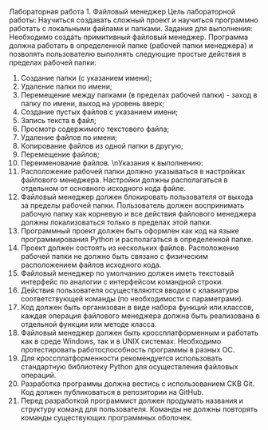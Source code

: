 Лабораторная работа 1. Файловый менеджер
Цель лабораторной работы:
Научиться создавать сложный проект и научиться программно работать с локальными файлами и папками.
Задания для выполнения:
Необходимо создать примитивный файловый менеджер. Программа должна работать в определенной папке (рабочей папки менеджера) и позволять пользователю выполнять следующие
простые действия в пределах рабочей папки:
1) Создание папки (с указанием имени);
2) Удаление папки по имени;
3) Перемещение между папками (в пределах рабочей папки) - заход в папку по имени, выход на уровень вверх;
4) Создание пустых файлов с указанием имени;
5) Запись текста в файл;
6) Просмотр содержимого текстового файла;
7) Удаление файлов по имени;
8) Копирование файлов из одной папки в другую;
9) Перемещение файлов;
10) Переименование файлов.
\nУказания к выполнению:
1) Расположение рабочей папки должно указываться в настройках файлового менеджера. Настройки должны располагаться в отдельном от основного исходного кода файле.
2) Файловый менеджер должен блокировать пользователя от выхода за пределы рабочей папки. Пользователь должен воспринимать рабочую папку как
корневую и все действия файлового менеджера должны локализоваться только в пределах этой папки.
3) Программный проект должен быть оформлен как код на языке программирования Python и располагаться в определенной папке. 
4) Проект должен состоять из нескольких файлов. Расположение рабочей папки не должно быть связано с физическим расположением файлов исходного кода. 
5) Файловый менеджер по умолчанию должен иметь текстовый интерфейс по аналогии с интерфейсом командной строки. 
6) Действия пользователя осуществляются вводом с клавиатуры соответствующей команды (по необходимости с параметрами).
7) Код должен быть организован в виде набора функций или классов, каждая операция файлового менеджера должна быть реализована в отдельной функции или методе класса.
8) Файловый менеджер должен быть кроссплатформенным и работать как в среде Windows, так и в UNIX системах. Необходимо протестировать работоспособность программы в разных ОС.
9) Для кроссплатформенности рекомендуется использовать стандартную библиотеку Python для осуществления файловых операций.
10) Разработка программы должна вестись с использованием СКВ Git. Код должен публиковаться в репозитории на GitHub.
11) Перед разработкой программист должен продумать названия и структуру команд для пользователя. Команды не должны повторять команды существующих программных оболочек.
